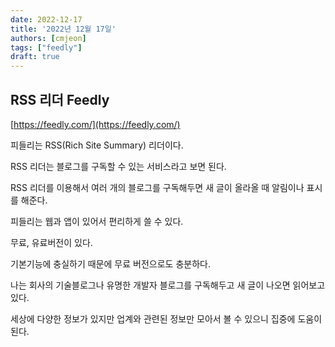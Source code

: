 ```yaml
---
date: 2022-12-17
title: '2022년 12월 17일'
authors: [cmjeon]
tags: ["feedly"]
draft: true
---
```


## RSS 리더 Feedly

[https://feedly.com/](https://feedly.com/)

피들리는 RSS(Rich Site Summary) 리더이다.

RSS 리더는 블로그를 구독할 수 있는 서비스라고 보면 된다.

RSS 리더를 이용해서 여러 개의 블로그를 구독해두면 새 글이 올라올 때 알림이나 표시를 해준다.

피들리는 웹과 앱이 있어서 편리하게 쓸 수 있다.

무료, 유료버전이 있다. 

기본기능에 충실하기 때문에 무료 버전으로도 충분하다.

나는 회사의 기술블로그나 유명한 개발자 블로그를 구독해두고 새 글이 나오면 읽어보고 있다.

세상에 다양한 정보가 있지만 업계와 관련된 정보만 모아서 볼 수 있으니 집중에 도움이 된다.
